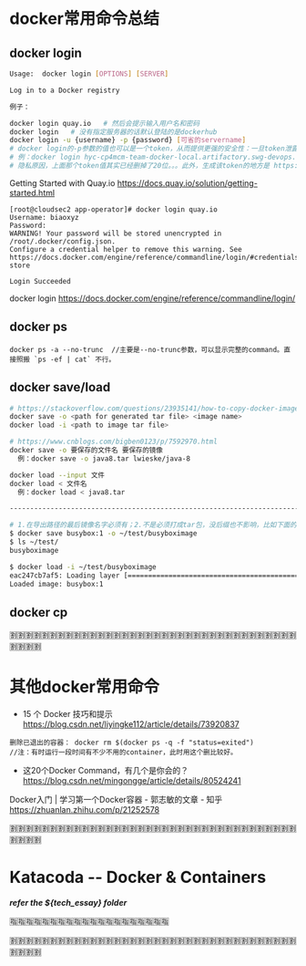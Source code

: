 
# docker常用命令总结

## docker login
```sh
Usage:  docker login [OPTIONS] [SERVER]

Log in to a Docker registry

例子：

docker login quay.io   # 然后会提示输入用户名和密码 
docker login   # 没有指定服务器的话默认登陆的是dockerhub
docker login -u {username} -p {password} [可省的servername] 
# docker login的-p参数的值也可以是一个token，从而提供更强的安全性：一旦token泄露，直接去生成token的地方revoke掉该token即可。
# 例：docker login hyc-cp4mcm-team-docker-local.artifactory.swg-devops.com -u liulliu@cn.ibm.com -p u3esYXCLPSy8eQm3i2tYiZkZhG2urviQEXKHMHPMevKXw63LVRLR7
# 隐私原因，上面那个token值其实已经删掉了20位。。。此外，生成该token的地方是 https://na.artifactory.swg-devops.com/artifactory/webapp/#/home
```

Getting Started with Quay.io https://docs.quay.io/solution/getting-started.html
```
[root@cloudsec2 app-operator]# docker login quay.io
Username: biaoxyz
Password:
WARNING! Your password will be stored unencrypted in /root/.docker/config.json.
Configure a credential helper to remove this warning. See
https://docs.docker.com/engine/reference/commandline/login/#credentials-store

Login Succeeded
```

docker login https://docs.docker.com/engine/reference/commandline/login/

## docker ps
```
docker ps -a --no-trunc  //主要是--no-trunc参数，可以显示完整的command。直接照搬 `ps -ef | cat` 不行。
```

## docker save/load
```sh
# https://stackoverflow.com/questions/23935141/how-to-copy-docker-images-from-one-host-to-another-without-using-a-repository
docker save -o <path for generated tar file> <image name>
docker load -i <path to image tar file>

# https://www.cnblogs.com/bigben0123/p/7592970.html
docker save -o 要保存的文件名 要保存的镜像
  例：docker save -o java8.tar lwieske/java-8

docker load --input 文件
docker load < 文件名
  例：docker load < java8.tar

----------------------------------------------------------------------------------------------------

# 1.在导出路径的最后镜像名字必须有；2.不是必须打成tar包，没后缀也不影响，比如下面的busyboximage。
$ docker save busybox:1 -o ~/test/busyboximage
$ ls ~/test/
busyboximage

$ docker load -i ~/test/busyboximage 
eac247cb7af5: Loading layer [==================================================>] 1.437 MB/1.437 MB
Loaded image: busybox:1
```

## docker cp

:u5272::u5272::u5272::u5272::u5272::u5272::u5272::u5272::u5272::u5272::u5272::u5272::u5272::u5272::u5272::u5272::u5272::u5272::u5272::u5272::u5272::u5272::u5272::u5272::u5272::u5272::u5272::u5272::u5272::u5272::u5272::u5272::u5272::u5272::u5272::u5272::u5272::u5272::u5272::u5272:

# 其他docker常用命令

- 15 个 Docker 技巧和提示 https://blog.csdn.net/liyingke112/article/details/73920837
```
删除已退出的容器： docker rm $(docker ps -q -f "status=exited") 
//注：有时运行一段时间有不少不用的container，此时用这个删比较好。
```
- 这20个Docker Command，有几个是你会的？ https://blog.csdn.net/mingongge/article/details/80524241

Docker入门 | 学习第一个Docker容器 - 郭志敏的文章 - 知乎 https://zhuanlan.zhihu.com/p/21252578

:u5272::u5272::u5272::u5272::u5272::u5272::u5272::u5272::u5272::u5272::u5272::u5272::u5272::u5272::u5272::u5272::u5272::u5272::u5272::u5272::u5272::u5272::u5272::u5272::u5272::u5272::u5272::u5272::u5272::u5272::u5272::u5272::u5272::u5272::u5272::u5272::u5272::u5272::u5272::u5272:

# Katacoda -- Docker & Containers

***refer the ${tech_essay} folder***

:u6307::u6307::u6307::u6307::u6307::u6307::u6307::u6307::u6307::u6307::u6307::u6307::u6307::u6307::u6307::u6307::u6307::u6307::u6307::u6307:

:u5272::u5272::u5272::u5272::u5272::u5272::u5272::u5272::u5272::u5272::u5272::u5272::u5272::u5272::u5272::u5272::u5272::u5272::u5272::u5272::u5272::u5272::u5272::u5272::u5272::u5272::u5272::u5272::u5272::u5272::u5272::u5272::u5272::u5272::u5272::u5272::u5272::u5272::u5272::u5272:
